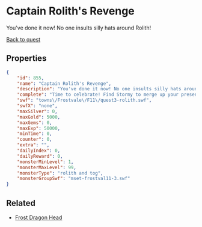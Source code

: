 # Captain Rolith's Revenge

You've done it now! No one insults silly hats around Rolith!

[Back to quest](../quests.md)

## Properties

```json
{
    "id": 855,
    "name": "Captain Rolith's Revenge",
    "description": "You've done it now! No one insults silly hats around Rolith!",
    "complete": "Time to celebrate! Find Stormy to merge up your presents and Papa Moglin to merge the Frost Dragon Skull!",
    "swf": "towns\/Frostvale\/F11\/quest3-rolith.swf",
    "swfX": "none",
    "maxSilver": 0,
    "maxGold": 5000,
    "maxGems": 0,
    "maxExp": 50000,
    "minTime": 0,
    "counter": 0,
    "extra": "",
    "dailyIndex": 0,
    "dailyReward": 0,
    "monsterMinLevel": 1,
    "monsterMaxLevel": 99,
    "monsterType": "rolith and tog",
    "monsterGroupSwf": "mset-frostval11-3.swf"
}
```

## Related

- [Frost Dragon Head](../items/6383-frost-dragon-head.md)

